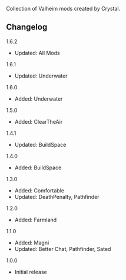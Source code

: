 Collection of Valheim mods created by Crystal.

## Changelog
1.6.2

* Updated: All Mods

1.6.1

* Updated: Underwater

1.6.0

* Added: Underwater

1.5.0

* Added: ClearTheAir

1.4.1

* Updated: BuildSpace

1.4.0

* Added: BuildSpace

1.3.0

* Added: Comfortable
* Updated: DeathPenalty, Pathfinder

1.2.0

* Added: Farmland

1.1.0

* Added: Magni
* Updated: Better Chat, Pathfinder, Sated

1.0.0

* Initial release
